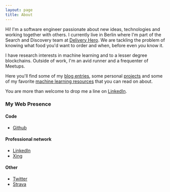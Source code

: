```yaml
---
layout: page
title: About
---
```


Hi! I'm a software engineer passionate about new ideas, technologies and working together with others. I currently live in Berlin where I'm part of the Search and Discovery team at [Delivery Hero](https://www.deliveryhero.com/). We are tackling the problem of knowing what food you'd want to order and when, before even *you* know it.

I have research interests in machine learning and to a lesser degree blockchains. Outside of work, I'm an avid runner and a frequenter of Meetups.

Here you'll find some of my [blog entries](/entries), some personal [projects](/projects) and some of my favorite [machine learning resources](/machine_learning) that you can read on about.

You are more than welcome to drop me a line on [LinkedIn](https://www.linkedin.com/in/esteban-zacharzewski).

### My Web Presence

#### Code
* [Github](http://github.com/stzr1123)

#### Professional network
* [LinkedIn](https://www.linkedin.com/in/esteban-zacharzewski)
* [Xing](https://www.xing.com/profile/Esteban_Zacharzewski)

#### Other
* [Twitter](https://twitter.com/estebanzachar)
* [Strava](https://www.strava.com/athletes/9632376)
